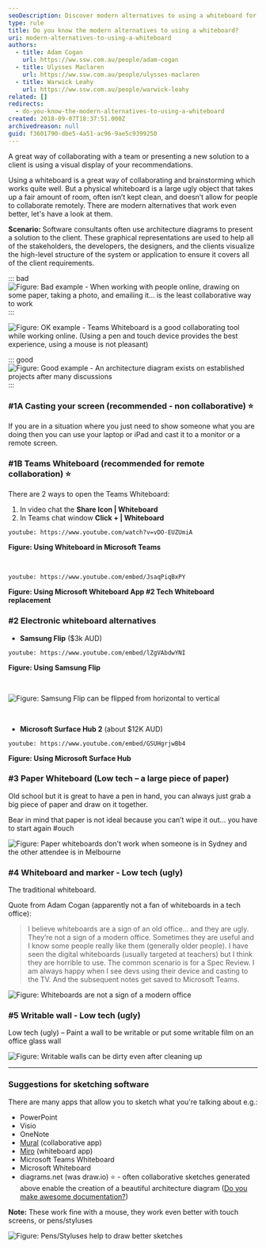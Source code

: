 ```yaml
---
seoDescription: Discover modern alternatives to using a whiteboard for effective collaboration and brainstorming. From casting your screen to Teams Whiteboard, learn about innovative solutions that enhance remote collaboration and presentation.
type: rule
title: Do you know the modern alternatives to using a whiteboard?
uri: modern-alternatives-to-using-a-whiteboard
authors:
  - title: Adam Cogan
    url: https://ww.ssw.com.au/people/adam-cogan
  - title: Ulysses Maclaren
    url: https://ww.ssw.com.au/people/ulysses-maclaren
  - title: Warwick Leahy
    url: https://ww.ssw.com.au/people/warwick-leahy
related: []
redirects:
  - do-you-know-the-modern-alternatives-to-using-a-whiteboard
created: 2018-09-07T18:37:51.000Z
archivedreason: null
guid: f3601790-dbe5-4a51-ac96-9ae5c9399250
---
```


A great way of collaborating with a team or presenting a new solution to a client is using a visual display of your recommendations.

Using a whiteboard is a great way of collaborating and brainstorming which works quite well. But a physical whiteboard is a large ugly object that takes up a fair amount of room, often isn’t kept clean, and doesn’t allow for people to collaborate remotely. There are modern alternatives that work even better, let's have a look at them.

<!--endintro-->

**Scenario:** Software consultants often use architecture diagrams to present a solution to the client. These graphical representations are used to help all of the stakeholders, the developers, the designers, and the clients visualize the high-level structure of the system or application to ensure it covers all of the client requirements.

::: bad
![Figure: Bad example - When working with people online, drawing on some paper, taking a photo, and emailing it... is the least collaborative way to work](bad-paper-draw.jpg)
:::

![Figure: OK example - Teams Whiteboard is a good collaborating tool while working online. (Using a pen and touch device provides the best experience, using a mouse is not pleasant)](team_whiteboard.jpg)

::: good
![Figure: Good example - An architecture diagram exists on established projects after many discussions](architecture_diagram.png)
:::

### \#1A Casting your screen (recommended - non collaborative) ⭐️

If you are in a situation where you just need to show someone what you are doing then you can use your laptop or iPad and cast it to a monitor or a remote screen.

### \#1B Teams Whiteboard (recommended for remote collaboration) ⭐️

There are 2 ways to open the Teams Whiteboard:

1. In video chat the **Share Icon | Whiteboard**
2. In Teams chat window **Click + | Whiteboard**

`youtube: https://www.youtube.com/watch?v=vDO-EUZUmiA`

**Figure: Using Whiteboard in Microsoft Teams**

&nbsp;

`youtube: https://www.youtube.com/embed/JsaqPiqBxPY`

**Figure: Using Microsoft Whiteboard App #2 Tech Whiteboard replacement**

### \#2 Electronic whiteboard alternatives

- **Samsung Flip** ($3k AUD)

`youtube: https://www.youtube.com/embed/lZgVAbdwYNI`

**Figure: Using Samsung Flip**

&nbsp;

![Figure: Samsung Flip can be flipped from horizontal to vertical](samsung_flip.jpg)

&nbsp;

- **Microsoft Surface Hub 2** (about $12K AUD)

`youtube: https://www.youtube.com/embed/GSUHgrjwBb4`

**Figure: Using Microsoft Surface Hub**

### \#3 Paper Whiteboard (Low tech – a large piece of paper)

Old school but it is great to have a pen in hand, you can always just grab a big piece of paper and draw on it together.

Bear in mind that paper is not ideal because you can’t wipe it out... you have to start again #ouch

![Figure: Paper whiteboards don't work when someone is in Sydney and the other attendee is in Melbourne](paperboard.jpg)

### \#4 Whiteboard and marker - Low tech (ugly)

The traditional whiteboard.

Quote from Adam Cogan (apparently not a fan of whiteboards in a tech office):

> I believe whiteboards are a sign of an old office… and they are ugly. They’re not a sign of a modern office.
> Sometimes they are useful and I know some people really like them (generally older people).
> I have seen the digital whiteboards (usually targeted at teachers) but I think they are horrible to use.
> The common scenario is for a Spec Review. I am always happy when I see devs using their device and casting to the TV. And the subsequent notes get saved to Microsoft Teams.

![Figure: Whiteboards are not a sign of a modern office](whiteboard_marker.png)

### \#5 Writable wall - Low tech (ugly)

Low tech (ugly) – Paint a wall to be writable or put some writable film on an office glass wall

![Figure: Writable walls can be dirty even after cleaning up](glass_wall.jpg)

---

### Suggestions for sketching software

There are many apps that allow you to sketch what you're talking about e.g.:

- PowerPoint
- Visio
- OneNote
- [Mural](https://mural.co/) (collaborative app)
- [Miro](https://miro.com/) (whiteboard app)
- Microsoft Teams Whiteboard
- Microsoft Whiteboard
- diagrams.net (was draw.io) ⭐️ - often collaborative sketches generated above enable the creation of a beautiful architecture diagram ([Do you make awesome documentation?](/do-you-review-the-documentation))

**Note:** These work fine with a mouse, they work even better with touch screens, or pens/styluses

![Figure: Pens/Styluses help to draw better sketches](surface-pen.jpg)
